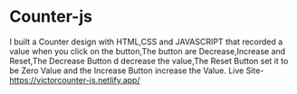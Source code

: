 # Counter-js
I built a Counter design with HTML,CSS and JAVASCRIPT that recorded a value when you click on the button,The button are Decrease,Increase and Reset,The Decrease Button d
decrease the value,The Reset Button set it to be Zero Value and the Increase Button increase the Value.
Live Site-https://victorcounter-js.netlify.app/
